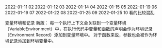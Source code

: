 2022-01-11  02
2022-01-12  03
2022-01-14  04
2022-01-15  05
2022-01-19  06
2022-01-19  07
2022-01-22  08
2022-01-25  09
2022-01-25  10 看的比较混乱

变量环境和记录
新版： 每一个执行上下文会关联到一个变量环境（VariableEnvironment）中，在执行代码中变量和函数的声明会作为环境记录（Environment Record）添加到变量环境中。
对于函数来说，参数也会被作为环境记录添加到环境变量中。